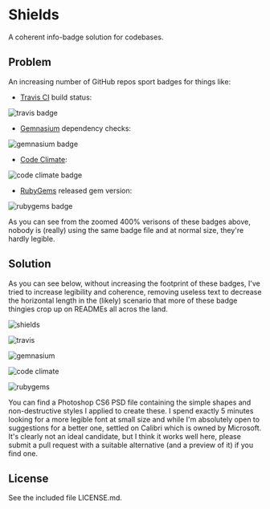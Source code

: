 # Shields

A coherent info-badge solution for codebases.

## Problem
An increasing number of GitHub repos sport badges for things like:
- [Travis CI](https://travis-ci.org/) build status: 

![travis badge](http://f.cl.ly/items/2H233M0I0T43313c3h0C/Screen%20Shot%202013-01-30%20at%202.45.30%20AM.png)

- [Gemnasium](https://gemnasium.com/) dependency checks: 

![gemnasium badge](http://f.cl.ly/items/2j1D2R0q2C3s1x2y3k09/Screen%20Shot%202013-01-30%20at%202.46.10%20AM.png)

- [Code Climate](http://codeclimate.com): 

![code climate badge](http://f.cl.ly/items/0H2O1A3q2b3j1D2i0M3j/Screen%20Shot%202013-01-30%20at%202.46.47%20AM.png)

- [RubyGems](http://rubygems.org) released gem version: 

![rubygems badge](http://f.cl.ly/items/443X21151h1V301s2s3a/Screen%20Shot%202013-01-30%20at%202.47.10%20AM.png)

As you can see from the zoomed 400% verisons of these badges above, nobody is (really) using the same badge file and at normal size, they're hardly legible.

## Solution
As you can see below, without increasing the footprint of these badges, I've tried to increase legibility and coherence, removing useless text to decrease the horizontal length in the (likely) scenario that more of these badge thingies crop up on READMEs all acros the land.

![shields](http://f.cl.ly/items/0K0C1T133G163c2P1K1C/Screen%20Shot%202013-01-30%20at%202.39.54%20AM.png)

![travis](http://f.cl.ly/items/202W2m3W3Q40022b3202/Screen%20Shot%202013-01-30%20at%202.59.35%20AM.png)

![gemnasium](http://f.cl.ly/items/063N363n0l2D2N1G1E0G/Screen%20Shot%202013-01-30%20at%203.00.08%20AM.png)

![code climate](http://f.cl.ly/items/0Z0a2N0G3q1i2Y1R0m0Q/Screen%20Shot%202013-01-30%20at%203.00.33%20AM.png)

![rubygems](http://f.cl.ly/items/463l3V311j1e0x2J2X1B/Screen%20Shot%202013-01-30%20at%203.00.52%20AM.png)

You can find a Photoshop CS6 PSD file containing the simple shapes and non-destructive styles I applied to create these. I spend exactly 5 minutes looking for a more legible font at small size and while I'm absolutely open to suggestions for a better one, settled on Calibri which is owned by Microsoft. It's clearly not an ideal candidate, but I think it works well here, please submit a pull request with a suitable alternative (and a preview of it) if you find one.

## License
See the included file LICENSE.md.